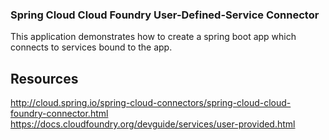 ### Spring Cloud Cloud Foundry User-Defined-Service Connector

This application demonstrates how to create a spring boot app which connects to services bound to the app.

## Resources
http://cloud.spring.io/spring-cloud-connectors/spring-cloud-cloud-foundry-connector.html
https://docs.cloudfoundry.org/devguide/services/user-provided.html

